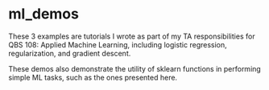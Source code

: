 # ml_demos
These 3 examples are tutorials I wrote as part of my TA responsibilities for QBS 108: Applied Machine Learning, including logistic regression, regularization, and gradient descent.

These demos also demonstrate the utility of sklearn functions in performing simple ML tasks, such as the ones presented here. 
